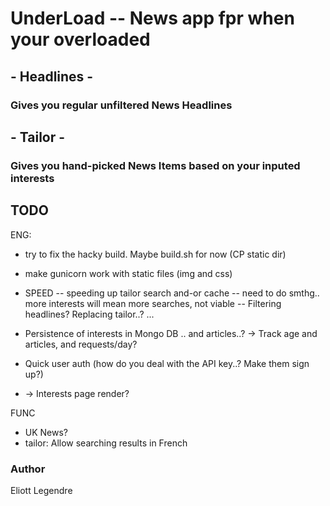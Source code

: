 # UnderLoad -- News app fpr when your overloaded

## - Headlines - 
### Gives you regular unfiltered News Headlines



## - Tailor - 
### Gives you hand-picked News Items based on your inputed interests




## TODO
ENG:
- try to fix the hacky build. Maybe build.sh for now (CP static dir)
- make gunicorn work with static files (img and css)

- SPEED
-- speeding up tailor search and-or cache
-- need to do smthg.. more interests will mean more searches, not viable
-- Filtering headlines? Replacing tailor..? ...

- Persistence of interests in Mongo DB .. and articles..?
-> Track age and articles, and requests/day?


- Quick user auth  (how do you deal with the API key..? Make them sign up?)
- -> Interests page render?


FUNC
- UK News?
- tailor: Allow searching results in French



### Author 
Eliott Legendre 
